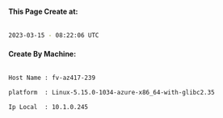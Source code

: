 
   
#### This Page Create at:

```bash

2023-03-15 - 08:22:06 UTC

```

#### Create By Machine:

```bash

Host Name : fv-az417-239

platform  : Linux-5.15.0-1034-azure-x86_64-with-glibc2.35

Ip Local  : 10.1.0.245

```

